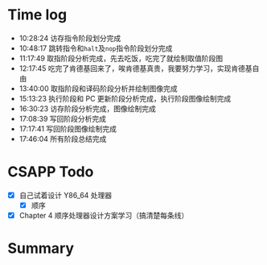# Time log

- 10:28:24 访存指令阶段划分完成
- 10:48:17 跳转指令和`halt`及`nop`指令阶段划分完成
- 11:17:49 取指阶段分析完成，先去吃饭，吃完了就绘制取值阶段图
- 12:17:45 吃完了肯德基回来了，唉肯德基真贵，我要努力学习，实现肯德基自由
- 13:40:00 取指阶段和译码阶段分析并绘制图像完成
- 15:13:23 执行阶段和 PC 更新阶段分析完成，执行阶段图像绘制完成
- 16:30:23 访存阶段分析完成，图像绘制完成
- 17:08:39 写回阶段分析完成
- 17:17:41 写回阶段图像绘制完成
- 17:46:04 所有阶段总结完成

# CSAPP Todo

- [x] 自己试着设计 Y86_64 处理器
  - [x] 顺序
- [x] Chapter 4 顺序处理器设计方案学习（搞清楚每条线）

# Summary
